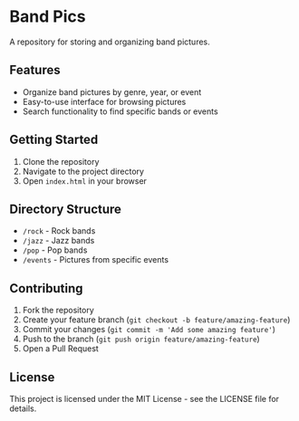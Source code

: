 # Band Pics

A repository for storing and organizing band pictures.

## Features

- Organize band pictures by genre, year, or event
- Easy-to-use interface for browsing pictures
- Search functionality to find specific bands or events

## Getting Started

1. Clone the repository
2. Navigate to the project directory
3. Open `index.html` in your browser

## Directory Structure

- `/rock` - Rock bands
- `/jazz` - Jazz bands
- `/pop` - Pop bands
- `/events` - Pictures from specific events

## Contributing

1. Fork the repository
2. Create your feature branch (`git checkout -b feature/amazing-feature`)
3. Commit your changes (`git commit -m 'Add some amazing feature'`)
4. Push to the branch (`git push origin feature/amazing-feature`)
5. Open a Pull Request

## License

This project is licensed under the MIT License - see the LICENSE file for details.